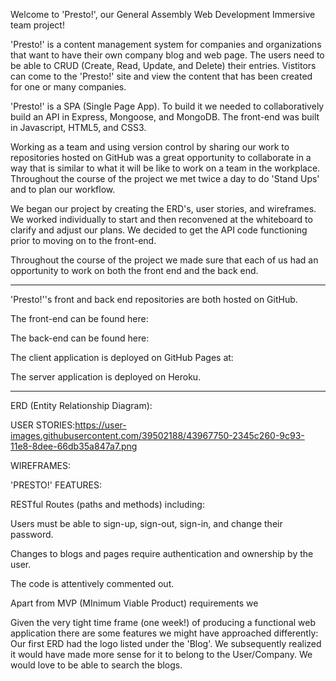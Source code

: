 Welcome to 'Presto!',  our General Assembly Web Development Immersive team project!

'Presto!' is a content management system for companies and organizations that want to have their own company blog and web page. The users need to be able to CRUD (Create, Read, Update, and Delete) their entries.  Vistitors can come to the 'Presto!' site and view the content that has been created for one or many companies.

'Presto!' is a SPA (Single Page App).  To build it we needed to collaboratively build an API in Express, Mongoose, and MongoDB.  The front-end was built in Javascript, HTML5, and CSS3.

Working as a team and using version control by sharing our work to repositories hosted on GitHub was a great opportunity to collaborate in a way that is similar to what it will be like to work on a team in the workplace.  Throughout the course of the project we met twice a day to do 'Stand Ups' and to plan our workflow.

We began our project by creating the ERD's, user stories, and wireframes.  We worked individually to start and then reconvened at the whiteboard to clarify and adjust our plans.  We decided to get the API code functioning prior to moving on to the front-end.

Throughout the course of the project we made sure that each of us had an opportunity to work on both the front end and the back end.

---

'Presto!''s front and back end repositories are both hosted on GitHub.

The front-end can be found here:

The back-end can be found here:

The client application is deployed on GitHub Pages at:

The server application is deployed on Heroku.

---

ERD (Entity Relationship Diagram):

USER STORIES:https://user-images.githubusercontent.com/39502188/43967750-2345c260-9c93-11e8-8dee-66db35a847a7.png

WIREFRAMES:

'PRESTO!' FEATURES:

RESTful Routes (paths and methods) including:

Users must be able to sign-up, sign-out, sign-in, and change their password.

Changes to blogs and pages require authentication and ownership by the user.

The code is attentively commented out.

Apart from MVP (MInimum Viable Product) requirements we

Given the very tight time frame (one week!) of producing a functional web application there are some features we might have approached differently:
Our first ERD had the logo listed under the 'Blog'. We subsequently realized it would have made more sense for it to belong to the User/Company. 
We would love to be able to search the blogs.
